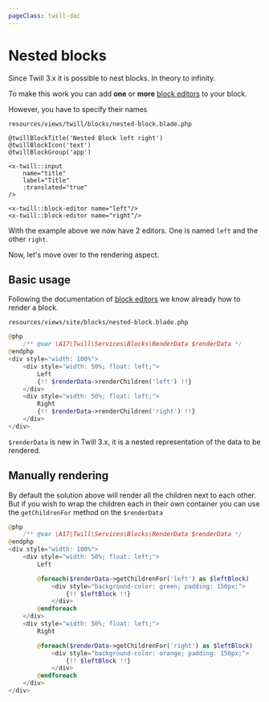 ```yaml
---
pageClass: twill-doc
---
```


# Nested blocks

Since Twill 3.x it is possible to nest blocks. In theory to infinity.

To make this work you can add **one** or **more** [block editors](form-fields/block-editor.html) to your block.

However, you have to specify their names

`resources/views/twill/blocks/nested-block.blade.php`

```php{11,12}
@twillBlockTitle('Nested Block left right')
@twillBlockIcon('text')
@twillBlockGroup('app')

<x-twill::input
    name="title"
    label="Title"
    :translated="true"
/>

<x-twill::block-editor name="left"/>
<x-twill::block-editor name="right"/>
```

With the example above we now have 2 editors. One is named `left` and the other `right`.

Now, let's move over to the rendering aspect.

## Basic usage

Following the documentation of [block editors](form-fields/block-editor.html) we know already how to render
a block.

`resources/views/site/blocks/nested-block.blade.php`

```php
@php
    /** @var \A17\Twill\Services\Blocks\RenderData $renderData */
@endphp
<div style="width: 100%">
    <div style="width: 50%; float: left;">
        Left
        {!! $renderData->renderChildren('left') !!}
    </div>
    <div style="width: 50%; float: left;">
        Right
        {!! $renderData->renderChildren('right') !!}
    </div>
</div>
```

`$renderData` is new in Twill 3.x, it is a nested representation of the data to be rendered.

## Manually rendering

By default the solution above will render all the children next to each other. But if you wish to wrap the
children each in their own container you can use the `getChildrenFor` method on the `$renderData`

```php
@php
    /** @var \A17\Twill\Services\Blocks\RenderData $renderData */
@endphp
<div style="width: 100%">
    <div style="width: 50%; float: left;">
        Left

        @foreach($renderData->getChildrenFor('left') as $leftBlock)
            <div style="background-color: green; padding: 150px;">
                {!! $leftBlock !!}
            </div>
        @endforeach
    </div>
    <div style="width: 50%; float: left;">
        Right

        @foreach($renderData->getChildrenFor('right') as $leftBlock)
            <div style="background-color: orange; padding: 150px;">
                {!! $leftBlock !!}
            </div>
        @endforeach
    </div>
</div>
```
